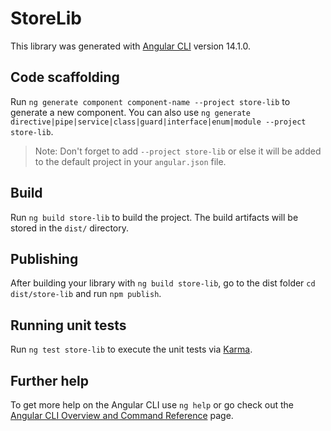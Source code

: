 # StoreLib

This library was generated with [Angular CLI](https://github.com/angular/angular-cli) version 14.1.0.

## Code scaffolding

Run `ng generate component component-name --project store-lib` to generate a new component. You can also use `ng generate directive|pipe|service|class|guard|interface|enum|module --project store-lib`.
> Note: Don't forget to add `--project store-lib` or else it will be added to the default project in your `angular.json` file. 

## Build

Run `ng build store-lib` to build the project. The build artifacts will be stored in the `dist/` directory.

## Publishing

After building your library with `ng build store-lib`, go to the dist folder `cd dist/store-lib` and run `npm publish`.

## Running unit tests

Run `ng test store-lib` to execute the unit tests via [Karma](https://karma-runner.github.io).

## Further help

To get more help on the Angular CLI use `ng help` or go check out the [Angular CLI Overview and Command Reference](https://angular.io/cli) page.
